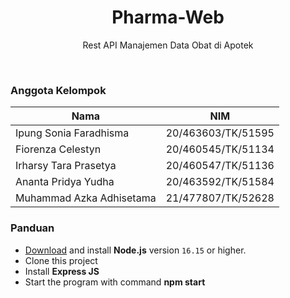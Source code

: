 <h1 align="center">
  Pharma-Web
</h1>

<p align="center">Rest API Manajemen Data Obat di Apotek</p><br>

### Anggota Kelompok

|   Nama     |   NIM     |
|------------|-----------|
| Ipung Sonia Faradhisma    |   20/463603/TK/51595  |
| Fiorenza Celestyn         |   20/460545/TK/51134  |
| Irharsy Tara Prasetya     |   20/460547/TK/51136  |
| Ananta Pridya Yudha       |   20/463592/TK/51584  |
| Muhammad Azka Adhisetama  |   21/477807/TK/52628  |

### Panduan

- [Download](https://nodejs.org/en/download/) and install **Node.js** version `16.15` or higher.
- Clone this project
- Install **Express JS**
- Start the program with command **npm start**